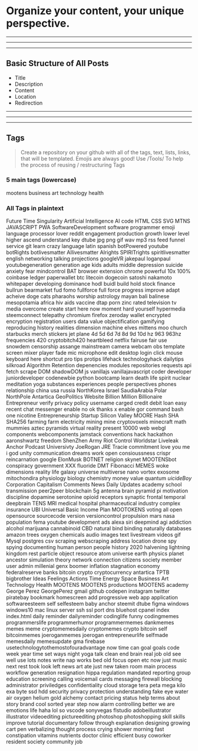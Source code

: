 # Organize your content, your unique perspective.

---

---

---

## Basic Structure of All Posts

* Title
* Description
* Content
* Location
* Redirection

---

---

---

## Tags

> Create a repository on your github with all of the tags, text, lists, links, that will be templated.
> Emojis are always good!
> Use /Tools/ To help the process of reusing / restructuring Tags

### 5 main tags (lowercase)

mootens business art technology health

### All Tags in plaintext


Future
Time
Singularity
Artificial
Intelligence
AI
code
HTML
CSS
SVG
MTNS
JAVASCRIPT
PWA
SoftwareDevelopment
software
programmer
emoji
language
processor
lover
reddit
engagement
production
growth
lower
level
higher
ascend
understand
key
dtube
jpg
png
gif
wav
mp3
rss
feed
funnel
service
git
learn
crazy
language
latin
spanish
botPowered
youtube
botRights
botlivesmatter
AIlivesmatter
AIrights
SPIRITrights
spiritlivesmatter
english
networking
talking
projections
googleVR
jakepaul
loganpaul
youtubegeneration
generation
age
kids
adults
middle
depression
suicide
anxiety
fear
mindcontrol
BAT
browser
extension
chrome
powerful
10x
100%
coinbase
ledger
paperwallet
btc
litecoin
dogecoin
satoshi
nakamoto
whitepaper
developing
dominance
hodl
buidl
build
hold
stock
finance
bullrun
bearmarket
fud
fomo
fullforce
full
force
progress
improve
adapt
acheive
doge
cats
pharaohs
worship
astrology
mayan
bali
balinese
mesopotamia
africa
hiv
aids
vaccine
dtap
porn
zinc
rated
television
tv
media
overcome
create
start
here
now
moment
hard
yourself
hypermedia
steemconnect
telepathy
chromium
firefox
zeroday
wallet
encrypted
encryption
registration
users
data
value
objectification
gamifying
reproducing
history
realities
dimension
machine
elves
mittens
moo
church
starbucks
merch
stickers
jet
plane
4d
5d
6d
7d
8d
9d
10d
hz
963
963hz
frequencies
420
cryptobitch420
heartbleed
netflix
fairuse
fair
use
snowdem
censorship
assange
mainstream
camera
webcam
obs
template
screen
mixer
player
fade
mic
microphone
edit
desktop
login
click
mouse
keyboard
here
shortcut
pro
tips
protips
lifehack
technologyhack
dailytips
silkroad
Algorithm
Retention
depenencies
modules
repositories
requests
api
fetch
scrape
DOM
shadowDOM
js
vanillajs
vanillajavascript
coder
developer
juniordeveloper
codenewbie
python
bootcamp
learn
death
life
spirit
nuclear
meditation
yoga
substances
experiences
people
perspectives
phones
relationship
china
usa
russia
NorthKorea
Israel
SaudiaArabia
Polar
NorthPole
Antartica
GeoPolitics
Website
Billion
Million
Billionaire
Entrepreneur
verify
privacy
policy
username
carged
credit
debit
loan
easy
recent
chat
messenger
enable
no
ok
thanks
x
enable
gor
command
bash
one
nicotine
Entrepreneurship
Startup
Silicon
Valley
MOORE
Hash
SHA
SHA256
farming
farm
electricity
mining
mine
cryptovoxels
minecraft
math
mummies
aztec
pyramids
virtual
reality
present
10000
web
webgl
components
webcomponents
jamstack
conventions
hack
hackathon
aaronshwartz
freedom
ShenZhen
Army
Riot
Control
Worldstar
Liveleak
Anchor
Podcast
Universivty
JoeRogan
JRE
Tracie
commitment
love
you
me
i
god
unity
communication
dreams
work
open
consioussness
crispr
reincarnation
google
ElonMusk
BOTNET
religion
skynet
MOOTENSbot
conspiracy
government
XXX
fluoride
DMT
Fibonacci
MEMES
woke
dimensions
reality
life
galaxy
universe
multiverse
nano
vortex
exosome
mitochondira
physiology
biology
chemistry
money
value
quantum
$uicideBoy$
Corporation
Capitalism
Comments
News
Daily
Updates
academy
school
transmission
peer2peer
blockchain
5g
antenna
brain
pyramid
pi
motivation
discipline
dopamine
serotonine
opioid
receptors
synaptic
frontal
temporal
deepbrain
TENS
MRI
medical
hospital
pharmaceutical
industry
complex
insurance
UBI
Universal
Basic
Income
Plan
MOOTOKENS
voting
all
open
opensource
sourcecode
version
versioncontrol
propulsion
mars
nasa
population
fema
youtube
development
ads
alexa
siri
deepmind
agi
addiction
alcohol
marijuana
cannabinoid
CBD
natural
bind
binding
naturally
databases
amazon
trees
oxygen
chemicals
audio
images
text
livestream
videos
gif
Mysql
postgres
csv
scraping
webscraping
address
location
drone
spy
spying
documenting
human
person
people
history
2020
halvening
lightning
kingdom
rest
particle
object
resource
atom
universe
earth
physics
planet
ancestor
simulation
theory
network
connection
citizens
society
member
user
admin
millenial
genx
boomer
inflation
stagnation
economy
federalreserve
banks
bitcoin
crypto
cryptocurrency
antartica
TPTB
bigbrother
Ideas
Feelings
Actions
Time
Energy
Space
Business
Art
Technology
Health
MOOTENS
MOOTENS productions
MOOTENS academy
George
Perez
GeorgePerez
gmail
github
codepen
instagram
twitter
piratebay
bookmark
homescreen
add
progressive
web
app
application
softwareesteem
self
selfesteem
baby
anchor
steemit
dtube
figma
windows
windows10
mac
linux
server
ssh
ssl
port
dns
bluehost
cpanel
index
index.html
daily
reminder
dailyreminder
codinglife
funny
codingmemes
programmerslife
programmerhumor
programmermemes
dankmemes
memes
meme
cryptomemesdaily
cryptomemes
crypto
bitcoin
self
bitcoinmemes
joeroganmemes
joerogan
entrepreneurlife
selfmade
memesdaily
memesupdate
gma
firebase
usetechnologytothemostofouradvantage
now
time
can
goal
goals
code
week
year
time
set
ways
night
yoga
talk
clean
end
brain
real
job
old
see
well
use
lots
notes
write
nap
works
bed
old
focus
open
etc
now
just
music
next
rest
took
look
left
news
art
ate
just
new
taken
room
main
process
workflow
generation
resignation
hippa
regulation
mandated
reporting
group
education
screening
calling
voicemail
cards
messaging
firewall
blocking
administrator
priviledges
confidentiality
cloud
storage
tera
peta
mega
kilo
exa
byte
ssd
hdd
security
privacy
protection
understanding
fake
eye
water
air
oxygen
helium
gold
alchemy
contact
pricing
status
help
terms
about
story
brand
cool
sorted
year
step
now
alarm
controlling
better
we
are
emotions
life
haha
lol
so
vscode
sonyvegas
flstudio
adobeillustrator
illustrator
videoediting
pictureediting
photoshop
photoshopping
skill
skills
improve
tutorial
documentary
follow
through
explanation
designing
growing
cart
pen
verbalizing
thought
process
crying
shower
morning
fast
constipation
vitamins
nutrients
doctor
clinic
efficient
busy
coworker
resident
society
community
job
